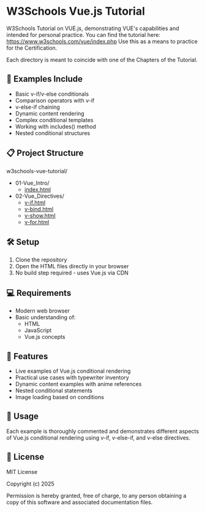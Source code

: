 # W3Schools Vue.js Tutorial

W3Schools Tutorial on VUE.js, demonstrating VUE's capabilities and intended for personal practice.
You can find the tutorial here: https://www.w3schools.com/vue/index.php
Use this as a means to practice for the Certification.

Each directory is meant to coincide with one of the Chapters of the Tutorial.

## 🚀 Examples Include

- Basic v-if/v-else conditionals
- Comparison operators with v-if
- v-else-if chaining
- Dynamic content rendering
- Complex conditional templates
- Working with includes() method
- Nested conditional structures

## 📋 Project Structure

w3schools-vue-tutorial/
- 01-Vue_Intro/
    - [index.html](https://craigeniah.github.io/w3schools-vue-tutorial/01-Vue_Intro/index.html)
- 02-Vue_Directives/
    - [v-if.html](https://craigeniah.github.io/w3schools-vue-tutorial/02-Vue_Directives/v-if.html)
    - [v-bind.html](https://craigeniah.github.io/w3schools-vue-tutorial/02-Vue_Directives/v-bind.html)
    - [v-show.html](https://craigeniah.github.io/w3schools-vue-tutorial/02-Vue_Directives/v-show.html)
    - [v-for.html](https://craigeniah.github.io/w3schools-vue-tutorial/02-Vue_Directives/v-for.html)

## 🛠️ Setup

1. Clone the repository
2. Open the HTML files directly in your browser
3. No build step required - uses Vue.js via CDN

## 💻 Requirements

- Modern web browser
- Basic understanding of:
  - HTML
  - JavaScript
  - Vue.js concepts

## 🌟 Features

- Live examples of Vue.js conditional rendering
- Practical use cases with typewriter inventory
- Dynamic content examples with anime references
- Nested conditional statements
- Image loading based on conditions

## 📝 Usage

Each example is thoroughly commented and demonstrates different aspects of Vue.js conditional rendering using v-if, v-else-if, and v-else directives.

## 📜 License

MIT License

Copyright (c) 2025

Permission is hereby granted, free of charge, to any person obtaining a copy of this software and associated documentation files.